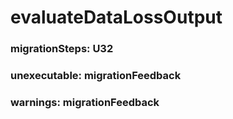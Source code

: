 # evaluateDataLossOutput
### migrationSteps: U32



### unexecutable: migrationFeedback



### warnings: migrationFeedback



